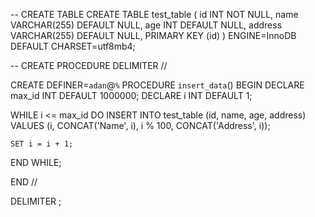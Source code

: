 -- CREATE TABLE
CREATE TABLE test_table (
  id INT NOT NULL,
  name VARCHAR(255) DEFAULT NULL,
  age INT DEFAULT NULL,
  address VARCHAR(255) DEFAULT NULL,
  PRIMARY KEY (id)
) ENGINE=InnoDB DEFAULT CHARSET=utf8mb4;

-- CREATE PROCEDURE
DELIMITER //

CREATE DEFINER=`adan`@`%` PROCEDURE `insert_data`()
BEGIN
  DECLARE max_id INT DEFAULT 1000000;
  DECLARE i INT DEFAULT 1;
  
  WHILE i <= max_id DO
    INSERT INTO test_table (id, name, age, address)
    VALUES (i, CONCAT('Name', i), i % 100, CONCAT('Address', i));
    
    SET i = i + 1;
  END WHILE;
  
END //

DELIMITER ;
